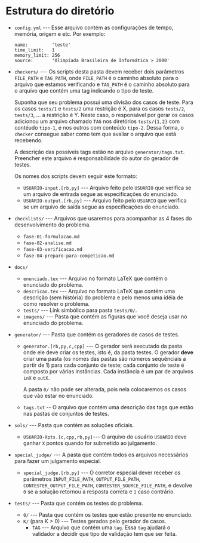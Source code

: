 Estrutura do diretório
======================

* `config.yml` --- Esse arquivo contém as configurações de tempo, 
  memória, origem e etc. Por exemplo:
      
      name:         'teste'
      time_limit:   1
      memory_limit: 256
      source:       'Olimpíada Brasileira de Informática > 2000'

* `checkers/` --- Os scripts desta pasta devem receber dois parâmetros 
  `FILE_PATH` e `TAG_PATH`, onde `FILE_PATH` é o caminho absoluto para 
  o arquivo que estamos verificando e `TAG_PATH` é o caminho absoluto 
  para o arquivo que contém uma tag indicando o tipo de teste.
  
  Suponha que seu problema possui uma divisão dos casos de teste. Para os
  casos `tests/1` e `tests/2` uma restrição é X, para os casos `tests/2`,
  `tests/3`, ... a restrição é Y. Neste caso, o responsável por gerar os casos
  adicionou um arquivo chamado `TAG` nos diretórios `tests/{1,2}` com
  contéudo `tipo-1`, e nos outros com conteúdo `tipo-2`. Dessa forma, o
  `checker` consegue saber como tem que avaliar o arquivo que está recebendo.

  A descrição das possíveis tags estão no arquivo `generator/tags.txt`.
  Preencher este arquivo é responsabilidade do autor do gerador de testes.
  
  Os nomes dos scripts devem seguir este formato:

  * `USUARIO-input.[rb,py]` --- Arquivo feito pelo `USUARIO` que verifica se
    um arquivo de entrada segue as especificações do enunciado.
  * `USUARIO-output.[rb,py]` --- Arquivo feito pelo `USUARIO` que verifica se
    um arquivo de saída segue as especificações do enunciado.

* `checklists/` --- Arquivos que usaremos para acompanhar as 4 fases do desenvolvimento do problema.
  * `fase-01-formulacao.md`
  * `fase-02-analise.md`
  * `fase-03-verificacao.md`
  * `fase-04-preparo-para-competicao.md`

* `docs/`
  * `enunciado.tex` --- Arquivo no formato LaTeX que contém o enunciado 
    do problema.
  * `descricao.tex` --- Arquivo no formato LaTeX que contém uma 
    descrição (sem história) do problema e pelo menos uma idéia de como 
    resolver o problema.
  * `tests/` --- Link simbólico para pasta `tests/0/`.
  * `imagens/` --- Pasta que contém as figuras que você deseja usar no
    enunciado do problema.

* `generator/` --- Pasta que contém os geradores de casos de testes. 
  * `generator.[rb,py,c,cpp]` --- O gerador será executado da pasta onde ele 
    deve criar os testes, isto é, da pasta testes. O gerador **deve** criar 
    uma pasta (os nomes das pastas são números sequênciais a partir de 1) para 
    cada conjunto de teste; cada conjunto de teste é composto por várias 
    instâncias. Cada instância é um par de arquivos `inX` e `outX`.
    
    A pasta `0/` não pode ser alterada, pois nela colocaremos os casos que vão 
    estar no enunciado.
  * `tags.txt` -- O arquivo que contém uma descrição das tags que estão nas
    pastas de conjuntos de testes.
* `sols/` --- Pasta que contém as soluções oficiais.
  * `USUARIO-Xpts.[c,cpp,rb,py]`--- O arquivo do usuário `USUARIO` deve ganhar
    `X` pontos quando for submetido ao julgamento.
* `special_judge/` --- A pasta que contém todos os arquivos necessários para
  fazer um julgamento especial.
  * `special_judge.[rb,py]` --- O corretor especial dever receber os
    parâmetros `INPUT_FILE_PATH`, `OUTPUT_FILE_PATH`,
    `CONTESTER_OUTPUT_FILE_PATH`, `CONTESTER_SOURCE_FILE_PATH`, e devolve `0`
    se a solução retornou a resposta correta e `1` caso contrário.
* `tests/` --- Pasta que contém os testes do problema.
  * `0/` --- Pasta que contém os testes que estão presente no enunciado.
  * `K/` (para K > 0) --- Testes gerados pelo gerador de casos.
    * `TAG` --- Arquivo que contém uma `tag`. Essa `tag` ajudará o validador a
      decidir que tipo de validação tem que ser feita.

